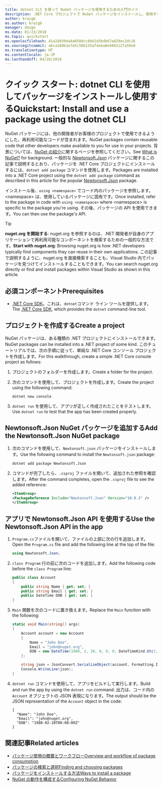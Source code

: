 ```yaml
---
title: dotnet CLI を使って NuGet パッケージを使用するための入門ガイド
description: .NET Core プロジェクトで NuGet パッケージをインストールし、使用するプロセスを説明したチュートリアル。
author: kraigb
ms.author: kraigb
manager: douge
ms.date: 01/23/2018
ms.topic: quickstart
ms.openlocfilehash: 41a249394a8a0504cc8841d3bdb67ad29ec2dc26
ms.sourcegitcommit: a6ca160b1e7e5c58b135af4eba0e9463127a59e8
ms.translationtype: HT
ms.contentlocale: ja-JP
ms.lasthandoff: 04/28/2018
---
```

# <a name="quickstart-install-and-use-a-package-using-the-dotnet-cli"></a><span data-ttu-id="e4814-103">クイック スタート: dotnet CLI を使用してパッケージをインストールし使用する</span><span class="sxs-lookup"><span data-stu-id="e4814-103">Quickstart: Install and use a package using the dotnet CLI</span></span>

<span data-ttu-id="e4814-104">NuGet パッケージには、他の開発者がお客様のプロジェクトで使用できるようにした、再利用可能なコードが含まれます。</span><span class="sxs-lookup"><span data-stu-id="e4814-104">NuGet packages contain reusable code that other developers make available to you for use in your projects.</span></span> <span data-ttu-id="e4814-105">背景については、[NuGet の紹介](../What-is-NuGet.md)に関するページを参照してください。</span><span class="sxs-lookup"><span data-stu-id="e4814-105">See [What is NuGet?](../What-is-NuGet.md) for background.</span></span> <span data-ttu-id="e4814-106">一般的な [Newtonsoft.Json](https://www.nuget.org/packages/Newtonsoft.Json/) パッケージに関するこの記事で説明するとおり、パッケージを .NET Core プロジェクトにインストールするには、`dotnet add package` コマンドを使用します。</span><span class="sxs-lookup"><span data-stu-id="e4814-106">Packages are installed into a .NET Core project using the `dotnet add package` command as described in this article for the popular [Newtonsoft.Json](https://www.nuget.org/packages/Newtonsoft.Json/) package.</span></span>

<span data-ttu-id="e4814-107">インストール後、`using <namespace>` でコード内のパッケージを参照します。\<namespace\> は、使用しているパッケージに固有です。</span><span class="sxs-lookup"><span data-stu-id="e4814-107">Once installed, refer to the package in code with `using <namespace>` where \<namespace\> is specific to the package you're using.</span></span> <span data-ttu-id="e4814-108">その後、パッケージの API を使用できます。</span><span class="sxs-lookup"><span data-stu-id="e4814-108">You can then use the package's API.</span></span>

> [!Tip]
> <span data-ttu-id="e4814-109">**nuget.org を開始する**: nuget.org を参照するのは、.NET 開発者が自身のアプリケーションで再利用可能なコンポーネントを検索するための一般的な方法です。</span><span class="sxs-lookup"><span data-stu-id="e4814-109">**Start with nuget.org**: Browsing nuget.org is how .NET developers typically find components they can reuse in their own applications.</span></span> <span data-ttu-id="e4814-110">この記事で説明するように、nuget.org を直接検索することも、Visual Studio 内でパッケージを見つけてインストールすることもできます。</span><span class="sxs-lookup"><span data-stu-id="e4814-110">You can search nuget.org directly or find and install packages within Visual Studio as shown in this article.</span></span>

## <a name="prerequisites"></a><span data-ttu-id="e4814-111">必須コンポーネント</span><span class="sxs-lookup"><span data-stu-id="e4814-111">Prerequisites</span></span>

- <span data-ttu-id="e4814-112">[.NET Core SDK](https://www.microsoft.com/net/download/)。これは、`dotnet`コマンド ライン ツールを提供します。</span><span class="sxs-lookup"><span data-stu-id="e4814-112">The [.NET Core SDK](https://www.microsoft.com/net/download/), which provides the `dotnet` command-line tool.</span></span>

## <a name="create-a-project"></a><span data-ttu-id="e4814-113">プロジェクトを作成する</span><span class="sxs-lookup"><span data-stu-id="e4814-113">Create a project</span></span>

<span data-ttu-id="e4814-114">NuGet パッケージは、ある種類の .NET プロジェクトにインストールできます。</span><span class="sxs-lookup"><span data-stu-id="e4814-114">NuGet packages can be installed into a .NET project of some kind.</span></span> <span data-ttu-id="e4814-115">このチュートリアルでは、次の手順に従って、単純な .NET Core コンソール プロジェクトを作成します。</span><span class="sxs-lookup"><span data-stu-id="e4814-115">For this walkthrough, create a simple .NET Core console project as follows:</span></span>

1. <span data-ttu-id="e4814-116">プロジェクトのフォルダーを作成します。</span><span class="sxs-lookup"><span data-stu-id="e4814-116">Create a folder for the project.</span></span>

1. <span data-ttu-id="e4814-117">次のコマンドを使用して、プロジェクトを作成します。</span><span class="sxs-lookup"><span data-stu-id="e4814-117">Create the project using the following command:</span></span>

    ```cli
    dotnet new console
    ```

1. <span data-ttu-id="e4814-118">`dotnet run` を使用して、アプリが正しく作成されたことをテストします。</span><span class="sxs-lookup"><span data-stu-id="e4814-118">Use `dotnet run` to test that the app has been created properly.</span></span>

## <a name="add-the-newtonsoftjson-nuget-package"></a><span data-ttu-id="e4814-119">Newtonsoft.Json NuGet パッケージを追加する</span><span class="sxs-lookup"><span data-stu-id="e4814-119">Add the Newtonsoft.Json NuGet package</span></span>

1. <span data-ttu-id="e4814-120">次のコマンドを使用して、`Newtonsoft.json` パッケージをインストールします。</span><span class="sxs-lookup"><span data-stu-id="e4814-120">Use the following command to install the `Newtonsoft.json` package:</span></span>

    ```cli
    dotnet add package Newtonsoft.Json
    ```

2. <span data-ttu-id="e4814-121">コマンドが完了したら、`.csproj` ファイルを開いて、追加された参照を確認します。</span><span class="sxs-lookup"><span data-stu-id="e4814-121">After the command completes, open the `.csproj` file to see the added reference:</span></span>

    ```xml
   <ItemGroup>
    <PackageReference Include="Newtonsoft.Json" Version="10.0.3" />
   </ItemGroup>
    ```

## <a name="use-the-newtonsoftjson-api-in-the-app"></a><span data-ttu-id="e4814-122">アプリで Newtonsoft.Json API を使用する</span><span class="sxs-lookup"><span data-stu-id="e4814-122">Use the Newtonsoft.Json API in the app</span></span>

1. <span data-ttu-id="e4814-123">`Program.cs`ファイルを開いて、ファイルの上部に次の行を追加します。</span><span class="sxs-lookup"><span data-stu-id="e4814-123">Open the `Program.cs` file and add the following line at the top of the file:</span></span>

    ```cs
    using Newtonsoft.Json;
    ```

1. <span data-ttu-id="e4814-124">`class Program` 行の前に次のコードを追加します。</span><span class="sxs-lookup"><span data-stu-id="e4814-124">Add the following code before the `class Program` line:</span></span>

    ```cs
    public class Account
    {
        public string Name { get; set; }
        public string Email { get; set; }
        public DateTime DOB { get; set; }
    }
    ```

1. <span data-ttu-id="e4814-125">`Main` 関数を次のコードに置き換えます。</span><span class="sxs-lookup"><span data-stu-id="e4814-125">Replace the `Main` function with the following:</span></span>

    ```cs
    static void Main(string[] args)
    {
        Account account = new Account
        {
            Name = "John Doe",
            Email = "john@nuget.org",
            DOB = new DateTime(1980, 2, 20, 0, 0, 0, DateTimeKind.Utc),
        };

        string json = JsonConvert.SerializeObject(account, Formatting.Indented);
        Console.WriteLine(json);
    }
    ```

1. <span data-ttu-id="e4814-126">`dotnet run` コマンドを使用して、アプリをビルドして実行します。</span><span class="sxs-lookup"><span data-stu-id="e4814-126">Build and run the app by using the `dotnet run` command.</span></span> <span data-ttu-id="e4814-127">出力は、コード内の `Account` オブジェクトの JSON 表現になります。</span><span class="sxs-lookup"><span data-stu-id="e4814-127">The output should be the JSON representation of the `Account` object in the code:</span></span>

    ```output
    {
      "Name": "John Doe",
      "Email": "john@nuget.org",
      "DOB": "1980-02-20T00:00:00Z"
    }
    ```

## <a name="related-articles"></a><span data-ttu-id="e4814-128">関連記事</span><span class="sxs-lookup"><span data-stu-id="e4814-128">Related articles</span></span>

- [<span data-ttu-id="e4814-129">パッケージ使用の概要とワークフロー</span><span class="sxs-lookup"><span data-stu-id="e4814-129">Overview and workflow of package consumption</span></span>](../consume-packages/overview-and-workflow.md)
- [<span data-ttu-id="e4814-130">パッケージの検索と選択</span><span class="sxs-lookup"><span data-stu-id="e4814-130">Finding and choosing packages</span></span>](../consume-packages/finding-and-choosing-packages.md)
- [<span data-ttu-id="e4814-131">パッケージをインストールする方法</span><span class="sxs-lookup"><span data-stu-id="e4814-131">Ways to install a package</span></span>](../consume-packages/ways-to-install-a-package.md)
- [<span data-ttu-id="e4814-132">NuGet の動作を構成する</span><span class="sxs-lookup"><span data-stu-id="e4814-132">Configuring NuGet Behavior</span></span>](../consume-packages/configuring-nuget-behavior.md)
